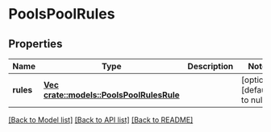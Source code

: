 # PoolsPoolRules

## Properties
Name | Type | Description | Notes
------------ | ------------- | ------------- | -------------
**rules** | [**Vec <crate::models::PoolsPoolRulesRule>**](PoolsPoolRulesRule.md) |  | [optional] [default to null]

[[Back to Model list]](../README.md#documentation-for-models) [[Back to API list]](../README.md#documentation-for-api-endpoints) [[Back to README]](../README.md)


